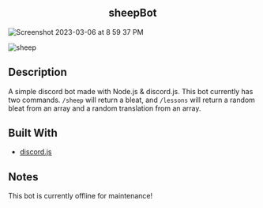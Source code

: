 <h2 align="center"> sheepBot </h2>

![Screenshot 2023-03-06 at 8 59 37 PM](https://user-images.githubusercontent.com/91632194/223299793-089e9f07-6170-4eff-a51b-acb8b994cc32.png)

![sheep](https://user-images.githubusercontent.com/91632194/223299801-eecc65da-7302-4419-aff5-6eabfb21dbd9.png)

## Description
A simple discord bot made with Node.js & discord.js. This bot currently has two commands. `/sheep` will return a bleat, and 
`/lessons` will return a random bleat from an array and a random translation from an array. 

## Built With
- [discord.js](https://discordjs.guide/#before-you-begin)

## Notes
This bot is currently offline for maintenance! 
